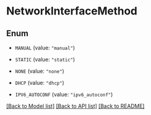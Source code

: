 # NetworkInterfaceMethod

## Enum


* `MANUAL` (value: `"manual"`)

* `STATIC` (value: `"static"`)

* `NONE` (value: `"none"`)

* `DHCP` (value: `"dhcp"`)

* `IPV6_AUTOCONF` (value: `"ipv6_autoconf"`)


[[Back to Model list]](../README.md#documentation-for-models) [[Back to API list]](../README.md#documentation-for-api-endpoints) [[Back to README]](../README.md)


